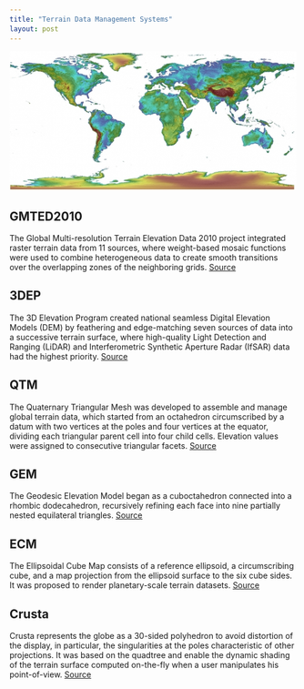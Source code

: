```yaml
---
title: "Terrain Data Management Systems"
layout: post
---
```

![DEMsys](/assets/img/20230112/DEMsys.jpg)

## GMTED2010 
The Global Multi-resolution Terrain Elevation Data 2010 project integrated raster terrain data from 11 sources, where weight-based mosaic functions were used to combine heterogeneous data to create smooth transitions over the overlapping zones of the neighboring grids. [Source](https://www.usgs.gov/centers/eros/science/usgs-eros-archive-digital-elevation-global-multi-resolution-terrain-elevation)
 
## 3DEP
The 3D Elevation Program created national seamless Digital Elevation Models (DEM) by feathering and edge-matching seven sources of data into a successive terrain surface, where high-quality Light Detection and Ranging (LiDAR) and Interferometric Synthetic Aperture Radar (IfSAR) data had the highest priority. [Source](https://www.usgs.gov/3d-elevation-program)
 
## QTM
The Quaternary Triangular Mesh was developed to assemble and manage global terrain data, which started from an octahedron circumscribed by a datum with two vertices at the poles and four vertices at the equator, dividing each triangular parent cell into four child cells. Elevation values were assigned to consecutive triangular facets. [Source](https://citeseerx.ist.psu.edu/document?repid=rep1&type=pdf&doi=dc48cdb302cdec4b356d330a630f0f589d1ab87c)
 
## GEM
The Geodesic Elevation Model began as a cuboctahedron connected into a rhombic dodecahedron, recursively refining each face into nine partially nested equilateral triangles. [Source](https://doi.org/10.3138/R613-191U-7255-082N)
 
## ECM
The Ellipsoidal Cube Map consists of a reference ellipsoid, a circumscribing cube, and a map projection from the ellipsoid surface to the six cube sides. It was proposed to render planetary-scale terrain datasets. [Source](https://citeseerx.ist.psu.edu/document?repid=rep1&type=pdf&doi=ee6ccd6c9e4f2a2030eac18e71c214dd1f523066)
 
## Crusta 
Crusta represents the globe as a 30-sided polyhedron to avoid distortion of the display, in particular, the singularities at the poles characteristic of other projections. It was based on the quadtree and enable the dynamic shading of the terrain surface computed on-the-fly when a user manipulates his point-of-view. [Source](https://doi.org/10.1016/j.cageo.2010.02.006)
